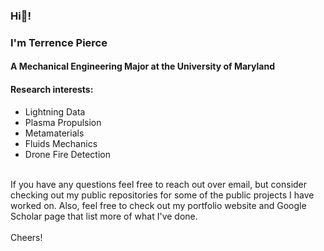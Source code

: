 <!--
**TerrenceCPierce/TerrenceCPierce** is a ✨ _special_ ✨ repository because its `README.md` (this file) appears on your GitHub profile.

Here are some ideas to get you started:

- 🔭 I’m currently working on ...
- 🌱 I’m currently learning ...
- 👯 I’m looking to collaborate on ...
- 🤔 I’m looking for help with ...
- 💬 Ask me about ...
- 📫 How to reach me: ...
- 😄 Pronouns: ...
- ⚡ Fun fact: ...
-->

### Hi👋!
### I'm Terrence Pierce
#### A Mechanical Engineering Major at the University of Maryland 

#### Research interests:
* Lightning Data
* Plasma Propulsion
* Metamaterials
* Fluids Mechanics
* Drone Fire Detection

\
If you have any questions feel free to reach out over email, but consider checking out my public repositories for some of the public projects I have worked on. Also, feel free to check out my portfolio website and Google Scholar page that list more of what I've done.\
\
Cheers!
